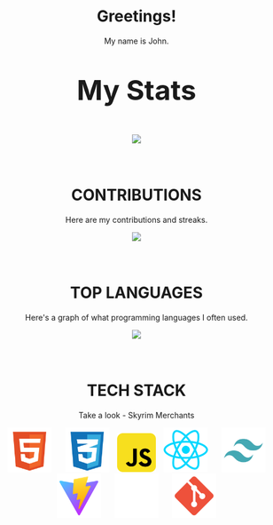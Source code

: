 <div align="center">
<h1>Greetings!</h1>
<p>My name is John.</p>
<div align="center">

<p style="font-weight:bold;font-size:50px">My Stats</p>
<div align="center"><img src="https://github-readme-stats.vercel.app/api?username=henricakes&theme=react&show_icons=true&hide_border=true&count_private=true" /></div>
<br/>
<br/>
<h1><strong>CONTRIBUTIONS</strong></h1>
<p>Here are my contributions and streaks.</p>
<div align="center"><img src="https://github-readme-streak-stats.herokuapp.com/?user=henricakes&theme=react&hide_border=true" />  </div>
<br/>
<br/>
<h1><strong>TOP LANGUAGES</strong></h1>
<p>Here's a graph of what programming languages I often used.</p>
<div align="center"><img src="https://github-readme-stats.vercel.app/api/top-langs/?username=henricakes&theme=react&show_icons=true&hide_border=true&layout=compact" /></div>
<br/>
<br/>
<h1><strong>TECH STACK</strong></h1>
<p>Take a look - Skyrim Merchants</p>
<div align="center">
  <img src="src/assets/HTML.svg" height="80" style="margin: 0 10px;" />
  <img src="src/assets/CSS.svg" height="80" style="margin: 0 10px;" />
  <img src="src/assets/JAVASCRIPT.svg" height="70" style="margin: 0 10 2px; padding:2" />
  <img src="src/assets/react.svg" height="80" style="margin: 0 10px;" />
  <img src="src/assets/TAILWIND.svg" height="80" style="margin: 0 10px;" />
  <img src="src/assets/VITE.svg" height="80" style="margin: 0 10px;" />
  <img src="src/assets/EXPO.svg" height="80" style="margin: 0 10px;" />
  <img src="src/assets/GIT.svg" height="80" style="margin: 0 10px;" />
</div>
</div>
</div>

